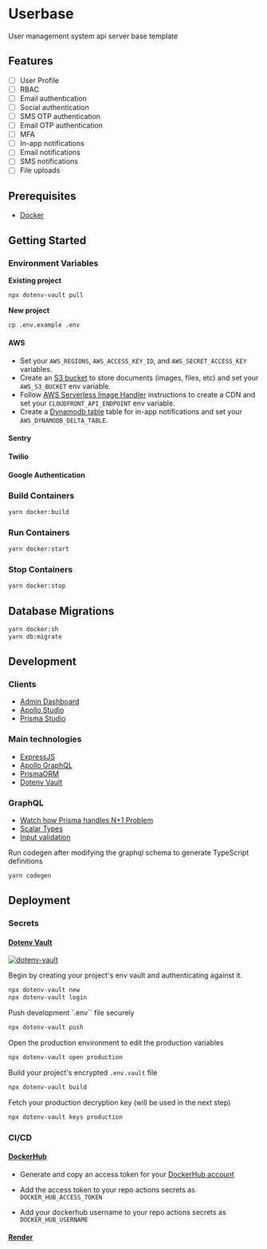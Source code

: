 # Userbase

User management system api server base template

## Features

- [ ] User Profile
- [ ] RBAC
- [ ] Email authentication
- [ ] Social authentication
- [ ] SMS OTP authentication
- [ ] Email OTP authentication
- [ ] MFA
- [ ] In-app notifications
- [ ] Email notifications
- [ ] SMS notifications
- [ ] File uploads

## Prerequisites

- [Docker](https://www.docker.com/)

## Getting Started

### Environment Variables

**Existing project**

```sh
npx dotenv-vault pull
```

**New project**

```sh
cp .env.example .env
```

#### AWS

- Set your `AWS_REGIONS`, `AWS_ACCESS_KEY_ID`, and `AWS_SECRET_ACCESS_KEY` variables.
- Create an [S3 bucket](https://aws.amazon.com/s3/) to store documents (images, files, etc) and set your `AWS_S3_BUCKET` env variable.
- Follow [AWS Serverless Image Handler](https://aws.amazon.com/solutions/implementations/serverless-image-handler/) instructions to create a CDN and set your `CLOUDFRONT_API_ENDPOINT` env variable.
- Create a [Dynamodb table](https://aws.amazon.com/dynamodb/) table for in-app notifications and set your `AWS_DYNAMODB_DELTA_TABLE`.

#### Sentry

#### Twilio

#### Google Authentication

### Build Containers

```sh
yarn docker:build
```

### Run Containers

```sh
yarn docker:start
```

### Stop Containers

```sh
yarn docker:stop
```

## Database Migrations

```sh
yarn docker:sh
yarn db:migrate
```

## Development

### Clients

- [Admin Dashboard](http://localhost:3000/)
- [Apollo Studio](http://localhost:4000/graphql)
- [Prisma Studio](http://localhost:5555/)

### Main technologies

- [ExpressJS](https://expressjs.com/)
- [Apollo GraphQL](https://www.apollographql.com/docs/apollo-server/)
- [PrismaORM](https://www.prisma.io/docs/getting-started/quickstart)
- [Dotenv Vault](https://www.dotenv.org/docs/security/vault)

### GraphQL

- [Watch how Prisma handles N+1 Problem](https://www.prisma.io/docs/guides/performance-and-optimization/query-optimization-performance)
- [Scalar Types](https://the-guild.dev/graphql/scalars/docs)
- [Input validation](https://github.com/confuser/graphql-constraint-directive)

Run codegen after modifying the graphql schema to generate TypeScript definitions

```sh
yarn codegen
```

## Deployment

### Secrets

#### [Dotenv Vault](https://www.dotenv.org/docs/quickstart#sync)

[![dotenv-vault](https://badge.dotenv.org/fork.svg?r=1)](https://vault.dotenv.org/project/vlt_d58b61c8b19f6c19c95442b7f144d743c582effc071b5847060fb5b39f6c42c0/example)

Begin by creating your project's env vault and authenticating against it.

```sh
npx dotenv-vault new
npx dotenv-vault login
```

Push development `.env`` file securely

```sh
npx dotenv-vault push
```

Open the production environment to edit the production variables

```sh
npx dotenv-vault open production
```

Build your project's encrypted `.env.vault` file

```sh
npx dotenv-vault build
```

Fetch your production decryption key (will be used in the next step)

```sh
npx dotenv-vault keys production
```

### CI/CD

#### [DockerHub](https://hub.docker.com/)

- Generate and copy an access token for your [DockerHub account](https://hub.docker.com/settings/security)

- Add the access token to your repo actions secrets as `DOCKER_HUB_ACCESS_TOKEN`

- Add your dockerhub username to your repo actions secrets as `DOCKER_HUB_USERNAME`

#### [Render](https://dashboard.render.com/)
